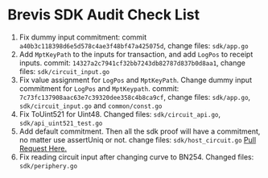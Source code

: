 # Brevis SDK Audit Check List

1. Fix dummy input commitment: commit `a40b3c118398d6e5d578c4ae3f48bf47a425075d`, change files: `sdk/app.go`
2. Add `MptKeyPath` to the inputs for transaction, and add `LogPos` to receipt inputs. commit: `14327a2c7941cf32bb7243db82787d837b0d8aa1`, change files: `sdk/circuit_input.go`
3. Fix value assignment for `LogPos` and `MptKeyPath`. Change dummy input commitment for `LogPos` and `MptKeypath`. commit: `7c73fc137908aac63e7c39320dee358c4b8ca9cf`, change files: `sdk/app.go`, `sdk/circuit_input.go` and `common/const.go`
4. Fix ToUint521 for Uint48. Changed files: `sdk/circuit_api.go`, `sdk/api_uint521_test.go`
5. Add default commitment. Then all the sdk proof will have a commitment, no matter use assertUniq or not. change files: `sdk/host_circuit.go` [Pull Request Here.](https://github.com/brevis-network/brevis-sdk/pull/16)
6. Fix reading circuit input after changing curve to BN254. Changed files: `sdk/periphery.go`